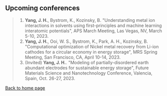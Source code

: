 <!-- Google tag (gtag.js) -->
<script async src="https://www.googletagmanager.com/gtag/js?id=G-6KTXKWMYF3"></script>
<script>
  window.dataLayer = window.dataLayer || [];
  function gtag(){dataLayer.push(arguments);}
  gtag('js', new Date());

  gtag('config', 'G-6KTXKWMYF3');
</script>

## Upcoming conferences

> 1. **Yang, J. H.**, Bystrom, K., Kozinsky, B. "Understanding metal ion interactions in solvents using first-principles and machine learning interatomic potentials", APS March Meeting, Las Vegas, NV, March 5-10, 2023.
> 2. **Yang, J. H.**, Ooi, W. S., Bystrom, K., Park, A. H., Kozinsky, B. "Computational optimization of Nickel metal recovery from Li-ion cathodes for a circular economy in energy storage", MRS Spring Meeting, San Francisco, CA, April 10-14, 2023. 
> 3. (Invited) **Yang, J. H.**. "Modeling of partially-disordered earth abundant electrodes for sustainable energy storage", Future Materials Science and Nanotechnology Conference, Valencia, Spain, Oct. 26-27, 2023. 

[Back to home page](index.md)